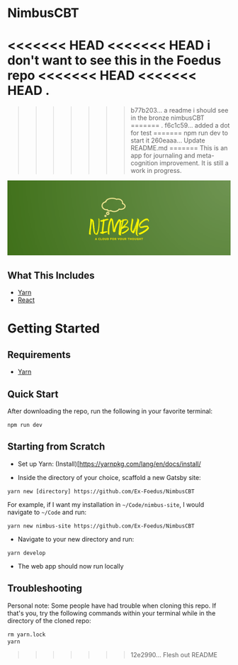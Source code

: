 # NimbusCBT

<<<<<<< HEAD
<<<<<<< HEAD
i don't want to see this in the Foedus repo
<<<<<<< HEAD
<<<<<<< HEAD
.
=======
>>>>>>> b77b203... a readme i should see in the bronze nimbusCBT
=======
.
>>>>>>> f6c1c59... added a dot for test
=======
npm run dev to start it
>>>>>>> 260eaaa... Update README.md
=======
This is an app for journaling and meta-cognition improvement. It is still a work in progress.

![NimbusLogo](NimbusLogo.png)


## What This Includes
* [Yarn](https://yarnpkg.com/en/)
* [React](https://github.com/facebook/react)


# Getting Started

## Requirements
* [Yarn](https://yarnpkg.com/en/)

## Quick Start
After downloading the repo, run the following in your favorite terminal:
```
npm run dev
```

## Starting from Scratch
* Set up Yarn: (Install)[https://yarnpkg.com/lang/en/docs/install/

* Inside the directory of your choice, scaffold a new Gatsby site:
```
yarn new [directory] https://github.com/Ex-Foedus/NimbusCBT
```
For example, if I want my installation in `~/Code/nimbus-site`, I would navigate to `~/Code` and run:
```
yarn new nimbus-site https://github.com/Ex-Foedus/NimbusCBT
```
* Navigate to your new directory and run:
```
yarn develop
```
* The web app should now run locally

## Troubleshooting

Personal note: Some people have had trouble when cloning this repo. If that's you, try the following commands within your terminal while in the directory of the cloned repo:

```
rm yarn.lock
yarn
```
>>>>>>> 12e2990... Flesh out README
